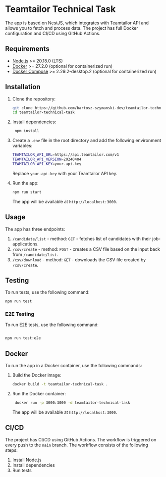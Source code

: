 # Teamtailor Technical Task

The app is based on NestJS, which integrates with Teamtailor API and allows you to fetch and process data. The project has full Docker configuration and CI/CD using GitHub Actions.

## Requirements

- [Node.js](https://nodejs.org/) >= 20.18.0 (LTS)
- [Docker](https://www.docker.com/) >= 27.2.0 (optional for containerized run)
- [Docker Compose](https://docs.docker.com/compose/) >= 2.29.2-desktop.2 (optional for containerized run)

## Installation

1. Clone the repository:

   ```bash
   git clone https://github.com/bartosz-szymanski-dev/teamtailor-technical-task.git
   cd teamtailor-technical-task
   ```

2. Install dependencies:

   ```bash
    npm install
    ```
   
3. Create a `.env` file in the root directory and add the following environment variables:

   ```bash
   TEAMTAILOR_API_URL=https://api.teamtailor.com/v1
   TEAMTAILOR_API_VERSION=20240404
   TEAMTAILOR_API_KEY=your-api-key
   ```
    Replace `your-api-key` with your Teamtailor API key.

4. Run the app:

   ```bash
   npm run start
   ```
   
    The app will be available at `http://localhost:3000`.

## Usage

The app has three endpoints:

1. `/candidate/list` - method: `GET` - fetches list of candidates with their job-applications.
2. `/csv/create` - method: `POST` -  creates a CSV file based on the input back from `/candidate/list`.
3. `/csv/download` - method: `GET` - downloads the CSV file created by `/csv/create`.

## Testing

To run tests, use the following command:

```bash
npm run test
```

### E2E Testing

To run E2E tests, use the following command:

```bash

npm run test:e2e
```

## Docker

To run the app in a Docker container, use the following commands:

1. Build the Docker image:

   ```bash
   docker build -t teamtailor-technical-task .
   ```
   
2. Run the Docker container:

   ```bash
    docker run -p 3000:3000 -d teamtailor-technical-task
    ```
   
    The app will be available at `http://localhost:3000`.

## CI/CD

The project has CI/CD using GitHub Actions. The workflow is triggered on every push to the `main` branch. The workflow consists of the following steps:

1. Install Node.js
2. Install dependencies
3. Run tests